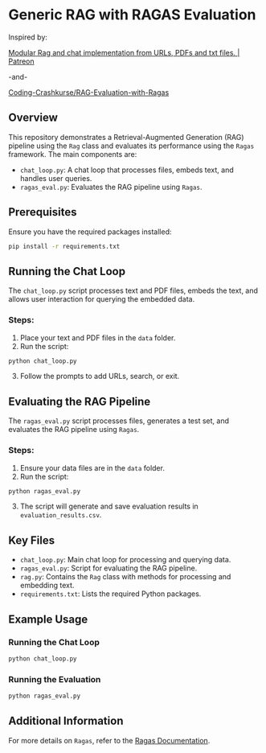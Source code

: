# Generic RAG with RAGAS Evaluation

Inspired by:

[Modular Rag and chat implementation from URLs, PDFs and txt files. | Patreon](https://www.patreon.com/posts/modular-rag-and-106461497)

-and-

[Coding-Crashkurse/RAG-Evaluation-with-Ragas](https://github.com/Coding-Crashkurse/RAG-Evaluation-with-Ragas)

## Overview

This repository demonstrates a Retrieval-Augmented Generation (RAG) pipeline using the `Rag` class and evaluates its performance using the `Ragas` framework. The main components are:

- `chat_loop.py`: A chat loop that processes files, embeds text, and handles user queries.
- `ragas_eval.py`: Evaluates the RAG pipeline using `Ragas`.

## Prerequisites

Ensure you have the required packages installed:

```sh
pip install -r requirements.txt
```

## Running the Chat Loop

The `chat_loop.py` script processes text and PDF files, embeds the text, and allows user interaction for querying the embedded data.

### Steps:

1. Place your text and PDF files in the `data` folder.
2. Run the script:

```sh
python chat_loop.py
```

3. Follow the prompts to add URLs, search, or exit.

## Evaluating the RAG Pipeline

The `ragas_eval.py` script processes files, generates a test set, and evaluates the RAG pipeline using `Ragas`.

### Steps:

1. Ensure your data files are in the `data` folder.
2. Run the script:

```sh
python ragas_eval.py
```

3. The script will generate and save evaluation results in `evaluation_results.csv`.

## Key Files

- `chat_loop.py`: Main chat loop for processing and querying data.
- `ragas_eval.py`: Script for evaluating the RAG pipeline.
- `rag.py`: Contains the `Rag` class with methods for processing and embedding text.
- `requirements.txt`: Lists the required Python packages.

## Example Usage

### Running the Chat Loop

```sh
python chat_loop.py
```

### Running the Evaluation

```sh
python ragas_eval.py
```

## Additional Information

For more details on `Ragas`, refer to the [Ragas Documentation](https://docs.ragas.io/en/stable/).
